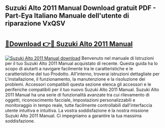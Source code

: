 ## Suzuki Alto 2011 Manual Download gratuit PDF - Part-Eya Italiano Manuale dell'utente di riparazione VxQSV

# <h2><a href="http://dfepmc0.blite.top/?on=Suzuki+Alto+2011+Manual">🔗Download 👉🔴 Suzuki Alto 2011 Manual</a></h2>

[![Suzuki Alto 2011 Manual download](https://i.imgur.com/lujVjoI.png)](http://dfepmc0.blite.top/?on=Suzuki+Alto+2011+Manual)
Benvenuto nel manuale di Istruzioni per il tuo Suzuki Alto 2011 Manual acquistato di recente. Questa guida ha lo scopo di aiutarti a navigare facilmente tra le caratteristiche e le caratteristiche del tuo Prodotto. All'interno, troverai istruzioni dettagliate per L'installazione, il funzionamento, la manutenzione e la risoluzione dei problemi. Accessori compatibili questa sezione elenca gli accessori e le periferiche compatibili per il tuo nuovo Suzuki Alto 2011 Manual. Suzuki Alto 2011 Manual ha una serie di funzionalità avanzate tra cui rilevamento di oggetti, riconoscimento facciale, impostazioni personalizzabili e monitoraggio in tempo reale, tutte facilmente controllabili dall'interfaccia utente intuitiva e intuitiva. La vostra soddisfazione è la nostra missione Suzuki Alto 2011 Manual. Ci impegniamo a garantire la tua massima soddisfazione.
